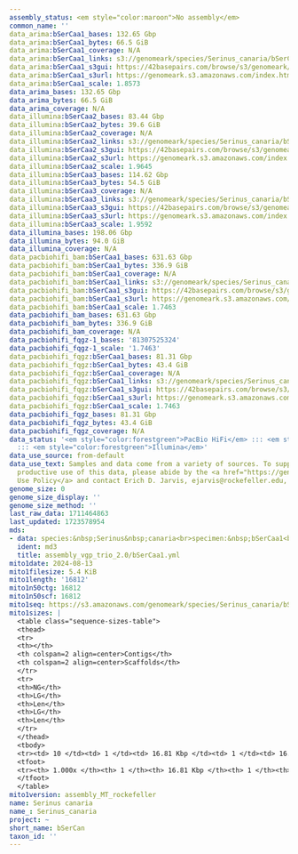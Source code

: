```yaml
---
assembly_status: <em style="color:maroon">No assembly</em>
common_name: ''
data_arima:bSerCaa1_bases: 132.65 Gbp
data_arima:bSerCaa1_bytes: 66.5 GiB
data_arima:bSerCaa1_coverage: N/A
data_arima:bSerCaa1_links: s3://genomeark/species/Serinus_canaria/bSerCaa1/genomic_data/arima/<br>
data_arima:bSerCaa1_s3gui: https://42basepairs.com/browse/s3/genomeark/species/Serinus_canaria/bSerCaa1/genomic_data/arima/
data_arima:bSerCaa1_s3url: https://genomeark.s3.amazonaws.com/index.html?prefix=species/Serinus_canaria/bSerCaa1/genomic_data/arima/
data_arima:bSerCaa1_scale: 1.8573
data_arima_bases: 132.65 Gbp
data_arima_bytes: 66.5 GiB
data_arima_coverage: N/A
data_illumina:bSerCaa2_bases: 83.44 Gbp
data_illumina:bSerCaa2_bytes: 39.6 GiB
data_illumina:bSerCaa2_coverage: N/A
data_illumina:bSerCaa2_links: s3://genomeark/species/Serinus_canaria/bSerCaa2/genomic_data/illumina/<br>
data_illumina:bSerCaa2_s3gui: https://42basepairs.com/browse/s3/genomeark/species/Serinus_canaria/bSerCaa2/genomic_data/illumina/
data_illumina:bSerCaa2_s3url: https://genomeark.s3.amazonaws.com/index.html?prefix=species/Serinus_canaria/bSerCaa2/genomic_data/illumina/
data_illumina:bSerCaa2_scale: 1.9645
data_illumina:bSerCaa3_bases: 114.62 Gbp
data_illumina:bSerCaa3_bytes: 54.5 GiB
data_illumina:bSerCaa3_coverage: N/A
data_illumina:bSerCaa3_links: s3://genomeark/species/Serinus_canaria/bSerCaa3/genomic_data/illumina/<br>
data_illumina:bSerCaa3_s3gui: https://42basepairs.com/browse/s3/genomeark/species/Serinus_canaria/bSerCaa3/genomic_data/illumina/
data_illumina:bSerCaa3_s3url: https://genomeark.s3.amazonaws.com/index.html?prefix=species/Serinus_canaria/bSerCaa3/genomic_data/illumina/
data_illumina:bSerCaa3_scale: 1.9592
data_illumina_bases: 198.06 Gbp
data_illumina_bytes: 94.0 GiB
data_illumina_coverage: N/A
data_pacbiohifi_bam:bSerCaa1_bases: 631.63 Gbp
data_pacbiohifi_bam:bSerCaa1_bytes: 336.9 GiB
data_pacbiohifi_bam:bSerCaa1_coverage: N/A
data_pacbiohifi_bam:bSerCaa1_links: s3://genomeark/species/Serinus_canaria/bSerCaa1/genomic_data/pacbio_hifi/<br>
data_pacbiohifi_bam:bSerCaa1_s3gui: https://42basepairs.com/browse/s3/genomeark/species/Serinus_canaria/bSerCaa1/genomic_data/pacbio_hifi/
data_pacbiohifi_bam:bSerCaa1_s3url: https://genomeark.s3.amazonaws.com/index.html?prefix=species/Serinus_canaria/bSerCaa1/genomic_data/pacbio_hifi/
data_pacbiohifi_bam:bSerCaa1_scale: 1.7463
data_pacbiohifi_bam_bases: 631.63 Gbp
data_pacbiohifi_bam_bytes: 336.9 GiB
data_pacbiohifi_bam_coverage: N/A
data_pacbiohifi_fqgz-1_bases: '81307525324'
data_pacbiohifi_fqgz-1_scale: '1.7463'
data_pacbiohifi_fqgz:bSerCaa1_bases: 81.31 Gbp
data_pacbiohifi_fqgz:bSerCaa1_bytes: 43.4 GiB
data_pacbiohifi_fqgz:bSerCaa1_coverage: N/A
data_pacbiohifi_fqgz:bSerCaa1_links: s3://genomeark/species/Serinus_canaria/bSerCaa1/genomic_data/pacbio_hifi/<br>
data_pacbiohifi_fqgz:bSerCaa1_s3gui: https://42basepairs.com/browse/s3/genomeark/species/Serinus_canaria/bSerCaa1/genomic_data/pacbio_hifi/
data_pacbiohifi_fqgz:bSerCaa1_s3url: https://genomeark.s3.amazonaws.com/index.html?prefix=species/Serinus_canaria/bSerCaa1/genomic_data/pacbio_hifi/
data_pacbiohifi_fqgz:bSerCaa1_scale: 1.7463
data_pacbiohifi_fqgz_bases: 81.31 Gbp
data_pacbiohifi_fqgz_bytes: 43.4 GiB
data_pacbiohifi_fqgz_coverage: N/A
data_status: '<em style="color:forestgreen">PacBio HiFi</em> ::: <em style="color:forestgreen">Arima</em>
  ::: <em style="color:forestgreen">Illumina</em>'
data_use_source: from-default
data_use_text: Samples and data come from a variety of sources. To support fair and
  productive use of this data, please abide by the <a href="https://genome10k.soe.ucsc.edu/data-use-policies/">Data
  Use Policy</a> and contact Erich D. Jarvis, ejarvis@rockefeller.edu, with any questions.
genome_size: 0
genome_size_display: ''
genome_size_method: ''
last_raw_data: 1711464863
last_updated: 1723578954
mds:
- data: species:&nbsp;Serinus&nbsp;canaria<br>specimen:&nbsp;bSerCaa1<br>projects:&nbsp;<br>&nbsp;&nbsp;-&nbsp;vgp<br>assembled_by_group:&nbsp;Rockefeller<br>data_location:&nbsp;S3<br>release_to:&nbsp;S3<br>combine_for_curation:&nbsp;true<br>mat:&nbsp;s3://genomeark/species/Serinus_canaria/bSerCaa1/assembly_vgp_trio_2.0/bSerCaa1.trio.mat.20240812.fasta.gz<br>pat:&nbsp;s3://genomeark/species/Serinus_canaria/bSerCaa1/assembly_vgp_trio_2.0/bSerCaa1.trio.pat.20240812.fasta.gz<br>pretext_mat:&nbsp;s3://genomeark/species/Serinus_canaria/bSerCaa1/assembly_vgp_trio_2.0/evaluation/mat/pretext/bSerCaa1_mat_s2.pretext<br>pretext_pat:&nbsp;s3://genomeark/species/Serinus_canaria/bSerCaa1/assembly_vgp_trio_2.0/evaluation/pat/pretext/bSerCaa1_pat_s2.pretext<br>kmer_spectra_img:&nbsp;s3://genomeark/species/Serinus_canaria/bSerCaa1/assembly_vgp_trio_2.0/evaluation/merqury/bSerCaa1_png/<br>mito:&nbsp;s3://genomeark/species/Serinus_canaria/bSerCaa1/assembly_MT_rockefeller/bSerCaa1.MT.20240812.fasta.gz<br>pacbio_read_dir:&nbsp;s3://genomeark/species/Serinus_canaria/bSerCaa1/genomic_data/pacbio_hifi/<br>pacbio_read_type:&nbsp;hifi<br>bionano_cmap_dir:&nbsp;s3://genomeark/species/Serinus_canaria/bSerCaa1/genomic_data/bionano/<br>hic_read_dir:&nbsp;s3://genomeark/species/Serinus_canaria/bSerCaa1/genomic_data/arima/<br>pipeline:&nbsp;<br>&nbsp;&nbsp;-&nbsp;hifiasm&nbsp;(0.19.8+galaxy1)<br>&nbsp;&nbsp;-&nbsp;solve&nbsp;(3.7.0+galaxy3)<br>&nbsp;&nbsp;-&nbsp;yahs&nbsp;(1.2a.2+galaxy1)<br>notes:&nbsp;This&nbsp;was&nbsp;a&nbsp;trio&nbsp;assembly&nbsp;of&nbsp;bSerCaa1,&nbsp;resulting&nbsp;in&nbsp;two&nbsp;phased&nbsp;haplotypes.&nbsp;The&nbsp;mother&nbsp;is&nbsp;bSerCaa2&nbsp;(hap1/mat),&nbsp;and&nbsp;the&nbsp;father&nbsp;is&nbsp;bSerCaa3&nbsp;(hap2/pat).&nbsp;The&nbsp;assemblies&nbsp;underwent&nbsp;both&nbsp;Bionano&nbsp;and&nbsp;HiC&nbsp;(Arima)&nbsp;scaffolding.&nbsp;The&nbsp;assembly&nbsp;was&nbsp;performed&nbsp;on&nbsp;vgp.usegalaxy.org.&nbsp;<br>
  ident: md3
  title: assembly_vgp_trio_2.0/bSerCaa1.yml
mito1date: 2024-08-13
mito1filesize: 5.4 KiB
mito1length: '16812'
mito1n50ctg: 16812
mito1n50scf: 16812
mito1seq: https://s3.amazonaws.com/genomeark/species/Serinus_canaria/bSerCaa1/assembly_MT_rockefeller/bSerCaa1.MT.20240813.fasta.gz
mito1sizes: |
  <table class="sequence-sizes-table">
  <thead>
  <tr>
  <th></th>
  <th colspan=2 align=center>Contigs</th>
  <th colspan=2 align=center>Scaffolds</th>
  </tr>
  <tr>
  <th>NG</th>
  <th>LG</th>
  <th>Len</th>
  <th>LG</th>
  <th>Len</th>
  </tr>
  </thead>
  <tbody>
  <tr><td> 10 </td><td> 1 </td><td> 16.81 Kbp </td><td> 1 </td><td> 16.81 Kbp </td></tr><tr><td> 20 </td><td> 1 </td><td> 16.81 Kbp </td><td> 1 </td><td> 16.81 Kbp </td></tr><tr><td> 30 </td><td> 1 </td><td> 16.81 Kbp </td><td> 1 </td><td> 16.81 Kbp </td></tr><tr><td> 40 </td><td> 1 </td><td> 16.81 Kbp </td><td> 1 </td><td> 16.81 Kbp </td></tr><tr style="background-color:#cccccc;"><td> 50 </td><td> 1 </td><td style="background-color:#ff8888;"> 16.81 Kbp </td><td> 1 </td><td style="background-color:#ff8888;"> 16.81 Kbp </td></tr><tr><td> 60 </td><td> 1 </td><td> 16.81 Kbp </td><td> 1 </td><td> 16.81 Kbp </td></tr><tr><td> 70 </td><td> 1 </td><td> 16.81 Kbp </td><td> 1 </td><td> 16.81 Kbp </td></tr><tr><td> 80 </td><td> 1 </td><td> 16.81 Kbp </td><td> 1 </td><td> 16.81 Kbp </td></tr><tr><td> 90 </td><td> 1 </td><td> 16.81 Kbp </td><td> 1 </td><td> 16.81 Kbp </td></tr><tr><td> 100 </td><td> 1 </td><td> 16.81 Kbp </td><td> 1 </td><td> 16.81 Kbp </td></tr></tbody>
  <tfoot>
  <tr><th> 1.000x </th><th> 1 </th><th> 16.81 Kbp </th><th> 1 </th><th> 16.81 Kbp </th></tr>
  </tfoot>
  </table>
mito1version: assembly_MT_rockefeller
name: Serinus canaria
name_: Serinus_canaria
project: ~
short_name: bSerCan
taxon_id: ''
---
```

